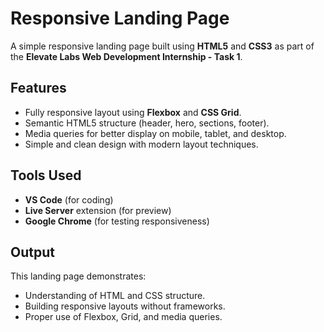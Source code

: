 # Responsive Landing Page

A simple responsive landing page built using **HTML5** and **CSS3** as part of the **Elevate Labs Web Development Internship - Task 1**.

## Features
- Fully responsive layout using **Flexbox** and **CSS Grid**.
- Semantic HTML5 structure (header, hero, sections, footer).
- Media queries for better display on mobile, tablet, and desktop.
- Simple and clean design with modern layout techniques.

## Tools Used
- **VS Code** (for coding)
- **Live Server** extension (for preview)
- **Google Chrome** (for testing responsiveness)

## Output
This landing page demonstrates:
- Understanding of HTML and CSS structure.
- Building responsive layouts without frameworks.
- Proper use of Flexbox, Grid, and media queries.



